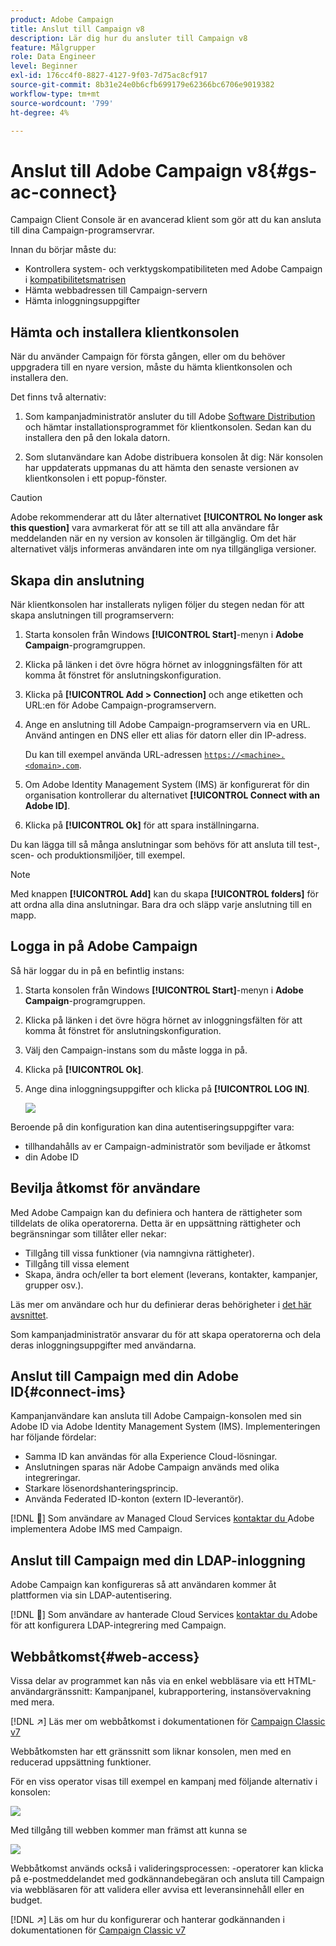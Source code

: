 ```yaml
---
product: Adobe Campaign
title: Anslut till Campaign v8
description: Lär dig hur du ansluter till Campaign v8
feature: Målgrupper
role: Data Engineer
level: Beginner
exl-id: 176cc4f0-8827-4127-9f03-7d75ac8cf917
source-git-commit: 8b31e24e0b6cfb699179e62366bc6706e9019382
workflow-type: tm+mt
source-wordcount: '799'
ht-degree: 4%

---
```


# Anslut till Adobe Campaign v8{#gs-ac-connect}

Campaign Client Console är en avancerad klient som gör att du kan ansluta till dina Campaign-programservrar.

Innan du börjar måste du:

* Kontrollera system- och verktygskompatibiliteten med Adobe Campaign i [kompatibilitetsmatrisen](compatibility-matrix.md)
* Hämta webbadressen till Campaign-servern
* Hämta inloggningsuppgifter

## Hämta och installera klientkonsolen

När du använder Campaign för första gången, eller om du behöver uppgradera till en nyare version, måste du hämta klientkonsolen och installera den.

Det finns två alternativ:

1. Som kampanjadministratör ansluter du till Adobe [Software Distribution](https://experience.adobe.com/#/downloads/content/software-distribution/encampaign.html) och hämtar installationsprogrammet för klientkonsolen. Sedan kan du installera den på den lokala datorn.

1. Som slutanvändare kan Adobe distribuera konsolen åt dig: När konsolen har uppdaterats uppmanas du att hämta den senaste versionen av klientkonsolen i ett popup-fönster.

>[!CAUTION]
>
>Adobe rekommenderar att du låter alternativet **[!UICONTROL No longer ask this question]** vara avmarkerat för att se till att alla användare får meddelanden när en ny version av konsolen är tillgänglig.  Om det här alternativet väljs informeras användaren inte om nya tillgängliga versioner.

## Skapa din anslutning

När klientkonsolen har installerats nyligen följer du stegen nedan för att skapa anslutningen till programservern:

1. Starta konsolen från Windows **[!UICONTROL Start]**-menyn i **Adobe Campaign**-programgruppen.

1. Klicka på länken i det övre högra hörnet av inloggningsfälten för att komma åt fönstret för anslutningskonfiguration.

1. Klicka på **[!UICONTROL Add > Connection]** och ange etiketten och URL:en för Adobe Campaign-programservern.

1. Ange en anslutning till Adobe Campaign-programservern via en URL. Använd antingen en DNS eller ett alias för datorn eller din IP-adress.

   Du kan till exempel använda URL-adressen [`https://<machine>.<domain>.com`](https://myserver.adobe.com).

1. Om Adobe Identity Management System (IMS) är konfigurerat för din organisation kontrollerar du alternativet **[!UICONTROL Connect with an Adobe ID]**.

1. Klicka på **[!UICONTROL Ok]** för att spara inställningarna.

Du kan lägga till så många anslutningar som behövs för att ansluta till test-, scen- och produktionsmiljöer, till exempel.

>[!NOTE]
>
>Med knappen **[!UICONTROL Add]** kan du skapa **[!UICONTROL folders]** för att ordna alla dina anslutningar. Bara dra och släpp varje anslutning till en mapp.

## Logga in på Adobe Campaign

Så här loggar du in på en befintlig instans:

1. Starta konsolen från Windows **[!UICONTROL Start]**-menyn i **Adobe Campaign**-programgruppen.

1. Klicka på länken i det övre högra hörnet av inloggningsfälten för att komma åt fönstret för anslutningskonfiguration.

1. Välj den Campaign-instans som du måste logga in på.

1. Klicka på **[!UICONTROL Ok]**.

1. Ange dina inloggningsuppgifter och klicka på **[!UICONTROL LOG IN]**.

   ![](assets/sign-in-v8.png)

Beroende på din konfiguration kan dina autentiseringsuppgifter vara:

* tillhandahålls av er Campaign-administratör som beviljade er åtkomst
* din Adobe ID

## Bevilja åtkomst för användare

Med Adobe Campaign kan du definiera och hantera de rättigheter som tilldelats de olika operatorerna. Detta är en uppsättning rättigheter och begränsningar som tillåter eller nekar:

* Tillgång till vissa funktioner (via namngivna rättigheter).
* Tillgång till vissa element
* Skapa, ändra och/eller ta bort element (leverans, kontakter, kampanjer, grupper osv.).

Läs mer om användare och hur du definierar deras behörigheter i [det här avsnittet](permissions.md).

Som kampanjadministratör ansvarar du för att skapa operatorerna och dela deras inloggningsuppgifter med användarna.

## Anslut till Campaign med din Adobe ID{#connect-ims}

Kampanjanvändare kan ansluta till Adobe Campaign-konsolen med sin Adobe ID via Adobe Identity Management System (IMS). Implementeringen har följande fördelar:

* Samma ID kan användas för alla Experience Cloud-lösningar.
* Anslutningen sparas när Adobe Campaign används med olika integreringar.
* Starkare lösenordshanteringsprincip.
* Använda Federated ID-konton (extern ID-leverantör).

[!DNL :speech_balloon:] Som användare av Managed Cloud Services  [kontaktar du ](campaign-faq.md#support) Adobe implementera Adobe IMS med Campaign.

## Anslut till Campaign med din LDAP-inloggning

Adobe Campaign kan konfigureras så att användaren kommer åt plattformen via sin LDAP-autentisering.

[!DNL :speech_balloon:] Som användare av hanterade Cloud Services  [kontaktar du ](campaign-faq.md#support) Adobe för att konfigurera LDAP-integrering med Campaign.


## Webbåtkomst{#web-access}

Vissa delar av programmet kan nås via en enkel webbläsare via ett HTML-användargränssnitt: Kampanjpanel, kubrapportering, instansövervakning med mera.

[!DNL :arrow_upper_right:] Läs mer om webbåtkomst i dokumentationen för  [Campaign Classic v7](https://experienceleague.adobe.com/docs/campaign-classic/using/getting-started/starting-with-adobe-campaign/campaign-workspace/adobe-campaign-workspace.html?lang=en#console-and-web-access)

Webbåtkomsten har ett gränssnitt som liknar konsolen, men med en reducerad uppsättning funktioner.

För en viss operator visas till exempel en kampanj med följande alternativ i konsolen:

![](assets/campaign-from-console.png)

Med tillgång till webben kommer man främst att kunna se

![](assets/campaign-from-web.png)

Webbåtkomst används också i valideringsprocessen: -operatorer kan klicka på e-postmeddelandet med godkännandebegäran och ansluta till Campaign via webbläsaren för att validera eller avvisa ett leveransinnehåll eller en budget.

[!DNL :arrow_upper_right:] Läs om hur du konfigurerar och hanterar godkännanden i dokumentationen för  [Campaign Classic v7](https://experienceleague.adobe.com/docs/campaign-classic/using/orchestrating-campaigns/orchestrate-campaigns/marketing-campaign-approval.html?lang=en#orchestrating-campaigns)
